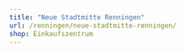```yaml
---
title: "Neue Stadtmitte Renningen"
url: /renningen/neue-stadtmitte-renningen/
shop: Einkaufszentrum
---
```

